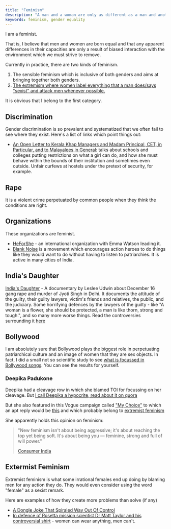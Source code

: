 ```yaml
---
title: "Feminism"
description: "A man and a woman are only as different as a man and another man or a woman and another woman are"
keywords: feminism, gender equality
---
```

I am a feminist.

That is, I believe that men and women are born equal and that any apparent differences in their capacities are only a result of biased interaction with the environment which we must strive to remove.

Currently in practice, there are two kinds of feminism.
1. The sensible feminism which is inclusive of both genders and aims at bringing together both genders.
2. [The extremism where women label everything that a man does/says "sexist" and attack men whenever possible.](#extremist-feminism)

It is obvious that I belong to the first category.

## Discrimination ##
Gender discrimination is so prevalent and systematized that we often fail to see where they exist. Here's a list of links which point things out:
* [An Open Letter to Kerala Khap Managers and Madam Principal, CET, in Particular, and to Malayalees in General](http://kafila.org/2015/03/28/an-open-letter-to-kerala-khap-managers-and-madam-principal-cet-in-particular-and-to-malayalees-in-general/): talks about schools and colleges putting restrictions on what a girl can do, and how she must behave within the bounds of their institution and sometimes even outside. Unfair curfews at hostels under the pretext of security, for example.

## Rape ##
It is a violent crime perpetuated by common people when they think the conditions are right.

## Organizations ##
These organizations are feminist.
* [HeForShe](http://heforshe.org/) - an international organization with Emma Watson leading it.
* [Blank Noise](http://blog.blanknoise.org/) is a movement which encourages action heroes to do things like they would want to do without having to listen to patriarchies. It is active in many cities of India.

## India's Daughter ##
[India's Daughter](/indias-daughter/) - A documentary by Leslee Udwin about December 16 gang rape and murder of Jyoti Singh in Delhi. It documents the attitude of the guilty, their guilty lawyers, victim's friends and relatives, the public, and the judiciary. Some horrifying defences by the lawyers of the guilty - like "A woman is a flower, she should be protected, a man is like thorn, strong and tough.", and so many more worse things. Read the controversies surrounding it [here](/indias-daughter/)

## Bollywood ##
I am absolutely sure that Bollywood plays the biggest role in perpetuating patriarchical culture and an image of women that they are sex objects. In fact, I did a small not so scientific study to see [what is focussed in Bollywood songs](/focus-in-movie-songs/). You can see the results for yourself.

### Deepika Padukone ###
Deepika had a cleavage row in which she blamed TOI for focussing on her cleavage. But [I call Deepika a hypocrite, read about it on quora](http://qr.ae/BLqSR)

But she also featured in this Vogue campaign called ["My Choice"](https://www.youtube.com/watch?v=KtPv7IEhWRA) to which an apt reply would be [this](http://theladiesfinger.com/what-vogue-said-what-we-heard/) and which probably belong to [extremist feminism](#extremist-feminism)

She apparently holds this opinion on feminism:
> "New feminism isn't about being aggressive; it's about reaching the top yet being soft. It's about being you — feminine, strong and full of will power." <footer>[Consumer India](http://books.google.co.in/books?id=Uw-XCvE9G4YC&q=new+feminism#v=snippet&q=new%20feminism&f=false)</footer>

## Extermist Feminism ##
Extremist feminism is what some irrational females end up doing by blaming men for any action they do. They would even consider using the word "female" as a sexist remark.

Here are examples of how they create more problems than solve (if any)
* [A Dongle Joke That Spiraled Way Out Of Control](http://techcrunch.com/2013/03/21/a-dongle-joke-that-spiraled-way-out-of-control/)
* [In defence of Rosetta mission scientist Dr Matt Taylor and his controversial shirt](http://metro.co.uk/2014/11/15/in-defense-of-rosetta-mission-scientist-dr-matt-taylor-and-his-controversial-shirt-4949004/) - women can wear anything, men can't.
